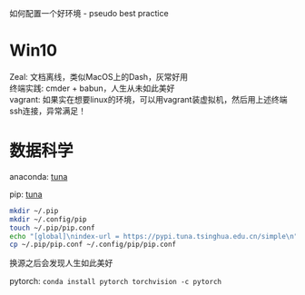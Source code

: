 
如何配置一个好环境 - pseudo best practice

# Win10

Zeal: 文档离线，类似MacOS上的Dash，灰常好用  
终端实践: cmder + babun，人生从未如此美好  
vagrant: 如果实在想要linux的环境，可以用vagrant装虚拟机，然后用上述终端ssh连接，异常满足！  

# 数据科学

anaconda: [tuna](https://mirror.tuna.tsinghua.edu.cn/help/anaconda/)

pip: [tuna](https://mirror.tuna.tsinghua.edu.cn/help/pypi/)

```bash
mkdir ~/.pip
mkdir ~/.config/pip
touch ~/.pip/pip.conf
echo "[global]\nindex-url = https://pypi.tuna.tsinghua.edu.cn/simple\n" >> ~/.pip/pip.conf
cp ~/.pip/pip.conf ~/.config/pip/pip.conf
```

换源之后会发现人生如此美好

pytorch: `conda install pytorch torchvision -c pytorch`
